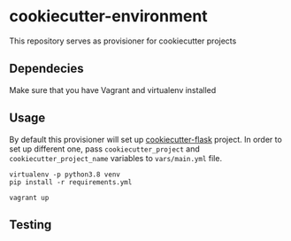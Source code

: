 # cookiecutter-environment

This repository serves as provisioner for cookiecutter projects


## Dependecies

Make sure that you have Vagrant and virtualenv installed

## Usage

By default this provisioner will set up [cookiecutter-flask](https://github.com/cookiecutter-flask/cookiecutter-flask.git) project. In order to set up different one, pass `cookiecutter_project` and `cookiecutter_project_name` variables to `vars/main.yml` file.

```shell
virtualenv -p python3.8 venv
pip install -r requirements.yml

vagrant up
```

## Testing
